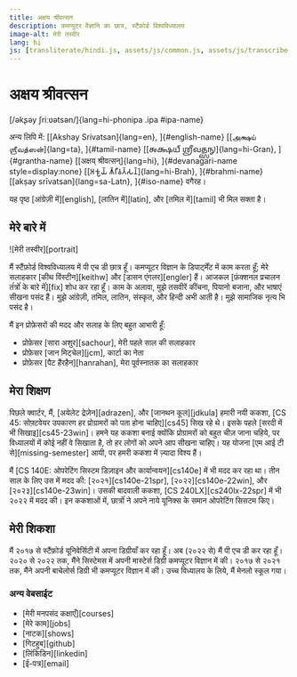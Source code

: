 ```yaml
---
title: अक्षय श्रीवत्सन
description: कमप्युटर वैज्ञानि का छात्र, स्टैंफ़ोर्ड विश्वविध्यालय
image-alt: मेरी तस्वीर
lang: hi
js: [transliterate/hindi.js, assets/js/common.js, assets/js/transcribe.js]
---
```


# अक्षय श्रीवत्सन

[/əkʂəy ʃriːʋətsən/]{lang=hi-phonipa .ipa #ipa-name}

अन्य लिपि में: [[Akshay Srivatsan]{lang=en}, ]{#english-name} [[அக்ஷய்
ஶ்ரீவத்ஸன்]{lang=ta}, ]{#tamil-name} [[𑌅𑌕𑍍𑌷𑌯𑍍 𑌶𑍍𑌰𑍀𑌵𑌤𑍍𑌸𑌨𑍍]{lang=hi-Gran},
]{#grantha-name} [[अक्षय् श्रीवत्सन्]{lang=hi}, ]{#devanagari-name
style=display:none} [[𑀅𑀓𑁆𑀱𑀬𑁆 𑀰𑁆𑀭𑀻𑀯𑀢𑁆𑀲𑀦𑁆]{lang=hi-Brah}, ]{#brahmi-name} [[akṣay
srīvatsan]{lang=sa-Latn}, ]{#iso-name} वगैरह।

यह पृष्ठ [आंग्रेज़ी में][english], [लातिन में][latin], और [तमिल में][tamil] भी
मिल सक्ता है।

<div id="scripts" style="display:none">
<label for="script">**लिपि का फ़ैसला करें:**</label>
<select lang="hi" name="script" id="script">
<!-- Filled from JS -->
</select>
</div>

## मेरे बारे में

![मेरी तस्वीर][portrait]

मैं स्टैंफ़ोर्ड विश्वविध्यालय में पी एच डी छात्र हूँ। कमप्यूटर विज्ञान के
डिपार्ट्मेंट में काम करता हूँ; मेरे सलाहकार [कीथ विंस्टीन][keithw] और [डासन
एंगलर][engler] हैं। आजकल [फ़ंक्शनल प्रचालन तंंत्रोंं के बारे मेंं][fix] शोध कर
रहा हूँ। काम के अलावा, मुझे तसवीरें कींचना, पियानो बजाना, और भाषाएं सीखना पसंद
हैं। मुझे आंग्रेज़ी, तमिल, लातिन, संस्कृत, और हिन्दी अभी आती है। मुझे सामाजिक
नृत्य भि पसंद है।

मैं इन प्रोफ़ेसरों की मदद और सलाह के लिए बहुत आभारी हूँ:

-   प्रोफ़ेसर [सारा अशुर][sachour], मेरी पहले साल की सलाहकार
-   प्रोफ़ेसर [जान मिट्चेल][jcm], कार्टा का नेता
-   प्रोफ़ेसर [पैट हैंरहैन][hanrahan], मेरा पूर्वस्नातक का सलाहकार

## मेरा शिक्षण

पिछले क्वार्टर, मैं, [अयेलेट द्रेज़ेन][adrazen], और [जानथन कूल][jdkula] हमारी नयी
ककशा, [CS 45: सोफ़्टवेयर उपकारण हर प्रोग्रामरों को पता होना चाहिए][cs45] सिख रहे
थे। इसके पहले [सरदी में भी सिखाइ][cs45-23win]। हमने यह ककशा बनाई क्योंकि
प्रोग्रामरों को बहुत चीज़ जाना चहिये, पर विध्यालयों में कोई नहीं वे सिखाता है, तो
हर लोगों को अपने आप सीखना चाहिए। यह योजना [एम आई टी से][missing-semester] आयी,
पर हमरी ककशा में ज़्यादा विश्य हैं।

मैं [CS 140E: ओपरेटिंग सिस्टम डिज़ाइन और कार्यान्वयन][cs140e] में भी मदद कर रहा
था। तीन साल के लिए उस में मदद की: [२०२१][cs140e-21spr], [२०२२][cs140e-22win], और
[२०२३][cs140e-23win]। उसकी बादवाली ककशा, [CS 240LX][cs240lx-22spr] में भी २०२२
में मदद की। इन ककशाओं में, छात्रोंं ने अपने नाये यूनिक्स के समान ओपरेटिंग सिसटम
किए।

## मेरी शिकशा

मैं २०१७ से स्टैंफ़ोर्ड यूनिवेर्सिटी में अपना डिग्रीयाँ कर रहा हूँ। अब (२०२२ से)
मैं पी एच डी कर रहा हूँ। २०२० से २०२२ तक, मैंने सिस्टेमस में अपनी मास्टेर्स
डिग्री कमप्यूटर विज्ञान में की। २०१७ से २०२१ तक, मैंने अपनी बाचेलोर्स डिग्री भी
कमप्यूटर विज्ञान में की। उच्च विध्यालय के लिये, मैं मेनलो स्कूल गया।

### अन्य वेबसाईट

-   [मेरी मनपसंद कक्षाएँ][courses]
-   [मेरे काम][jobs]
-   [नाटक][shows]
-   [गिटहुब][github]
-   [लिंकिडिन][linkedin]
-   [ई-पत्र][email]

<script>
var replacement_words = {
    'akshay': 'Akshay',
    'shreevatsan': 'Srivatsan',
    'prograam': 'program',
    'stainford': 'Stanford',
    'yooniversiti': 'University',
    'baacelors': 'bachelors',
    'maasters': 'masters',
    'digri': 'degree',
    'digree': 'degree',
    'kamapyootar': 'computer',
    'aangrezi': 'Angrezi',
    'laatin': 'Latin',
    'tamil': 'Tamil',
    'hindi': 'Hindi',
    'sanskrit': 'Sanskrit',
    'dipaartment': 'department',
    'kaarta': 'Carta',
    'opreting': 'operating',
    'sistam': 'system',
    'dizaain': 'design',
    'faisbuk': 'Facebook',
    'softavair': 'software',
    'piyaano': 'piano',
    'menlo': 'Menlo',
    'skool': 'School',
    'github': 'GitHub',
    'linkidin': 'LinkedIn',
    'ee-patr': 'e-patr',
    'pi ec di': 'PhD',
    'தமில்': 'தமிழ்',
    'em aai ti': 'MIT',
    'saara ashur': 'Sara Achour',
    'daasan engalar': 'Dawson Engler',
    'keeth vinsteen': 'Keith Winstein',
    'jaan mitcel': 'John Mitchell',
    'pait hainrahain': 'Pat Hanrahan',
    'ayelet drezen': 'Ayelet Drazen',
    'jaanthan kool': 'Jonathan Kula',
    'softaveyar': 'software',
    'programr': 'programmer',
};

function fix_hindi_a(s) {
    const VOWELS = "अआइईउऊऋॠऌॡएऐओऔ";
    const DIACRITICS = "◌◌ा◌ि◌ी◌ु◌ू◌ृ◌ॄ◌ॢ◌ॣ◌े◌ै◌ो◌ौ".replaceAll("◌", "");
    const VOCALICS = VOWELS + DIACRITICS;
    const CONSONANTS = "कखगघङचछजझञटठडढणतथदधनपफबभमयरलवळशषसहफ़ऩड़ढ़ज़";
    const HALANT = "्".replaceAll("◌", "");
    const NUQTA = "़".replaceAll("◌", "")

    const PUNCTUATION=".,()–-“”:।";

    for (let i = 0; i < PUNCTUATION.length; i++) {
        s = s.replaceAll(PUNCTUATION[i], ' ' + PUNCTUATION[i] + ' ');
    }

    let words = s.split(' ');
    words = words.map(word => {
        word = word.trim();
        if (word.length == 0) return word;
        if (word.length == 1) return word;
        let first_syllable_ending = -1;
        for (let i = 0; i < word.length; i++) {
            let current = word[i];
            first_syllable_ending = i;
            if (VOCALICS.includes(current)) {
                break;
            }
            let next = word[i + 1];
            if (CONSONANTS.includes(current) && CONSONANTS.includes(next)) {
                break;
            }
        }

        // Using rules vaguely based on https://aclanthology.org/W04-0103.pdf.

        // Don't mess with monosyllables.
        if (first_syllable_ending === word.length - 1) return word;

        // Rule 1: multisyllabic words always lose their final schwa.
        // - with some exceptions for conjuncts
        if (CONSONANTS.includes(word[word.length - 1])) {
            let ending = word.substring(word.length - 3);
            let EXCEPTIONS = ["न्य", "त्र"];
            if (!EXCEPTIONS.includes(ending)) {
                word = word + HALANT;
            }
        }

        // Rule 2: infinitives (or similar) lose the schwa before their ending.
        // - but not if there's only one syllable before the ending
        if (word.endsWith("ना") || word.endsWith("ने")) {
            let ending = word.substring(word.length - 2);
            let beginning = word.substring(0, word.length - 2);
            if (beginning.length >= first_syllable_ending && beginning.length >= 2) {
                let previous = word[beginning.length - 1];
                if (CONSONANTS.includes(previous)) {
                    word = beginning + HALANT + ending;
                }
            }
        }
        console.log("----")
        console.log(word);

        // Rule 3: delete schwas in the environment VC_CV.
        // - applies from right to left
        // - does not apply to first syllable
        for (let i = word.length; i >= first_syllable_ending - 2; i--) {
            let a = word[i]
            let b = word[i + 1];
            let c = word[i + 2];
            let d = word[i + 3];
            console.log(a, b, c, d);
            
            if ((VOCALICS.includes(a) || CONSONANTS.includes(a)) && CONSONANTS.includes(b) && CONSONANTS.includes(c) && c !== NUQTA && d !== HALANT) {
                word = word.substring(0, i + 2) + HALANT + word.substring(i + 2);
                console.log("insert");
            }
        }
        return word;
    });

    s = words.join(' ');

    for (let i = 0; i < PUNCTUATION.length; i++) {
        s = s.replaceAll(' ' + PUNCTUATION[i] + ' ', PUNCTUATION[i]);
    }
    return s;
}

function transcribe_string(s, map) {
    let result = transcribe_string_without_replacements(fix_hindi_a(s), map);

    const PUNCTUATION=".,()–-“:";
    for (let i = 0; i < PUNCTUATION.length; i++) {
        result = result.replaceAll(PUNCTUATION[i], ' ' + PUNCTUATION[i] + ' ');
    }

    let words = result.split(' ');
    words = words.map(word => {
        if (word.endsWith("aa")) return word.substring(0, word.length - 2) + "a";
        if (word.endsWith("ee")) return word.substring(0, word.length - 2) + "i";
        if (word.endsWith("oo")) return word.substring(0, word.length - 2) + "u";
        return word;
    })

    result = words.join(" ");
    for (let i = 0; i < PUNCTUATION.length; i++) {
        result = result.replaceAll(' ' + PUNCTUATION[i] + ' ', PUNCTUATION[i]);
    }
    return apply_replacements(result);
}

setup(
    document.getElementById("scripts"),
    document.getElementById("script"),
    [
        ["देवनागरी", "devanagari", "hi", null],
        ["तमिल", "tamil", "hi-Taml", mapping.to_tamil],
        ["लातिन", "iso", "hi-Latn", mapping.to_iso],
        ["ध्वन्यात्मक", "ipa", "hi-phonipa", mapping.to_ipa],
        ["आंग्रेज़ी", "angrezi", "hi-Latn", mapping.to_english],
    ]
);
</script>
